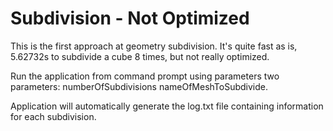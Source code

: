 # Subdivision - Not Optimized

This is the first approach at geometry subdivision. It's quite fast as is, 5.62732s to subdivide a cube 8 times, but not really optimized.

Run the application from command prompt using parameters two parameters: numberOfSubdivisions nameOfMeshToSubdivide.

Application will automatically generate the log.txt file containing information for each subdivision.
